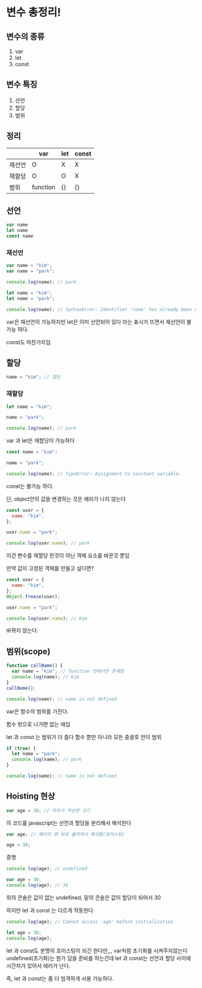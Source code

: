 # 변수 총정리!

## 변수의 종류

1. var
2. let
3. const

## 변수 특징

1. 선언
2. 할당
3. 범위

## 정리

|        | var      | let | const |
| ------ | -------- | --- | ----- |
| 재선언 | O        | X   | X     |
| 재할당 | O        | O   | X     |
| 범위   | function | {}  | {}    |

## 선언

```jsx
var name
let name
const name
```

### 재선언

```jsx
var name = "kim";
var name = "park";

console.log(name); // park
```

```jsx
let name = "kim";
let name = "park";

console.log(name); // SyntaxError: Identifier 'name' has already been declared
```

var은 재선언이 가능하지만 let은 이미 선언되어 있다 라는 표시가 뜨면서 재선언이 불가능 하다.

const도 마찬가지임

## 할당

```jsx
name = "kim"; // 할당
```

### 재할당

```jsx
let name = "kim";

name = "park";

console.log(name); // park
```

var 과 let은 재할당이 가능하다

```jsx
const name = "kim";

name = "park";

console.log(name); // TypeError: Assignment to constant variable.
```

const는 불가능 하다.

단, object안의 값을 변경하는 것은 에러가 나지 않는다

```jsx
const user = {
  name: "kim",
};

user.name = "park";

console.log(user.name); // park
```

이건 변수를 재할당 한것이 아닌 객체 요소를 바꾼것 뿐임

만약 값이 고정된 객체를 만들고 싶다면?

```jsx
const user = {
  name: "kim",
};
Object.freeze(user);

user.name = "park";

console.log(user.name); // kim
```

바뀌지 않는다.

## 범위(scope)

```jsx
function callName() {
  var name = "kim"; // function 안에서만 존재함
  console.log(name); // kim
}
callName();

console.log(name); // name is not defined
```

var은 함수의 범위를 가진다.

함수 밖으로 나가면 없는 애임

let 과 const 는 범위가 더 좁다 함수 뿐만 아니라 모든 중괄호 안이 범위

```jsx
if (true) {
  let name = "park";
  console.log(name); // park
}

console.log(name); // name is not defined
```

## Hoisting 현상

```jsx
var age = 30; // 우리가 작성한 코드
```

이 코드를 javascript는 선언과 할당을 분리해서 해석한다

```jsx
var age; // 페이지 맨 위로 올려져서 해석함(호이스팅)

age = 30;
```

증명

```jsx
console.log(age); // undefined

var age = 30;
console.log(age); // 30
```

위의 콘솔은 값이 없는 undefined, 밑의 콘솔은 값이 할당이 되어서 30

하지만 let 과 const 는 다르게 작동한다

```jsx
console.log(age); // Cannot access 'age' before initialization

let age = 30;
console.log(age);
```

let 과 const도 분명히 호이스팅이 되긴 한다만,,, var처럼 초기화를 시켜주지않는다 undefined(초기화)는 뭔가 담을 준비를 하는건데 let 과 const는 선언과 할당 사이에 시간차가 있어서 에러가 난다.

즉, let 과 const는 좀 더 엄격하게 사용 가능하다.
